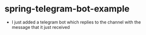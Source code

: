 # spring-telegram-bot-example

- I just added a telegram bot which replies to the channel with the message that it just received
